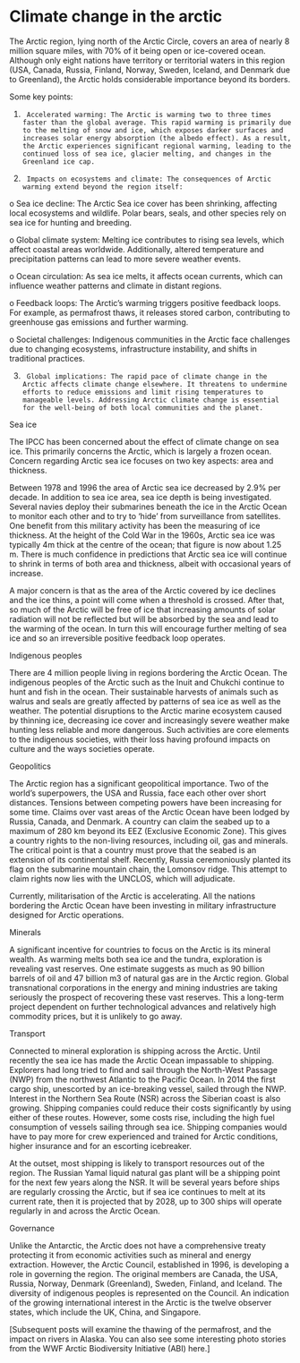 # Climate change in the arctic

The Arctic region, lying north of the Arctic Circle, covers an area of nearly 8 million square miles, with 70% of it being open or ice-covered ocean. Although only eight nations have territory or territorial waters in this region (USA, Canada, Russia, Finland, Norway, Sweden, Iceland, and Denmark due to Greenland), the Arctic holds considerable importance beyond its borders.

Some key points:

1.      Accelerated warming: The Arctic is warming two to three times faster than the global average. This rapid warming is primarily due to the melting of snow and ice, which exposes darker surfaces and increases solar energy absorption (the albedo effect). As a result, the Arctic experiences significant regional warming, leading to the continued loss of sea ice, glacier melting, and changes in the Greenland ice cap.

2.      Impacts on ecosystems and climate: The consequences of Arctic warming extend beyond the region itself:

o    Sea ice decline: The Arctic Sea ice cover has been shrinking, affecting local ecosystems and wildlife. Polar bears, seals, and other species rely on sea ice for hunting and breeding.

o    Global climate system: Melting ice contributes to rising sea levels, which affect coastal areas worldwide. Additionally, altered temperature and precipitation patterns can lead to more severe weather events.

o    Ocean circulation: As sea ice melts, it affects ocean currents, which can influence weather patterns and climate in distant regions.

o    Feedback loops: The Arctic’s warming triggers positive feedback loops. For example, as permafrost thaws, it releases stored carbon, contributing to greenhouse gas emissions and further warming.

o    Societal challenges: Indigenous communities in the Arctic face challenges due to changing ecosystems, infrastructure instability, and shifts in traditional practices.

3.      Global implications: The rapid pace of climate change in the Arctic affects climate change elsewhere. It threatens to undermine efforts to reduce emissions and limit rising temperatures to manageable levels. Addressing Arctic climate change is essential for the well-being of both local communities and the planet.

Sea ice

The IPCC has been concerned about the effect of climate change on sea ice. This primarily concerns the Arctic, which is largely a frozen ocean. Concern regarding Arctic sea ice focuses on two key aspects: area and thickness.

Between 1978 and 1996 the area of Arctic sea ice decreased by 2.9% per decade. In addition to sea ice area, sea ice depth is being investigated. Several navies deploy their submarines beneath the ice in the Arctic Ocean to monitor each other and to try to ‘hide’ from surveillance from satellites. One benefit from this military activity has been the measuring of ice thickness. At the height of the Cold War in the 1960s, Arctic sea ice was typically 4m thick at the centre of the ocean; that figure is now about 1.25 m. There is much confidence in predictions that Arctic sea ice will continue to shrink in terms of both area and thickness, albeit with occasional years of increase.

A major concern is that as the area of the Arctic covered by ice declines and the ice thins, a point will come when a threshold is crossed. After that, so much of the Arctic will be free of ice that increasing amounts of solar radiation will not be reflected but will be absorbed by the sea and lead to the warming of the ocean. In turn this will encourage further melting of sea ice and so an irreversible positive feedback loop operates.

Indigenous peoples

There are 4 million people living in regions bordering the Arctic Ocean. The indigenous peoples of the Arctic such as the Inuit and Chukchi continue to hunt and fish in the ocean. Their sustainable harvests of animals such as walrus and seals are greatly affected by patterns of sea ice as well as the weather. The potential disruptions to the Arctic marine ecosystem caused by thinning ice, decreasing ice cover and increasingly severe weather make hunting less reliable and more dangerous. Such activities are core elements to the indigenous societies, with their loss having profound impacts on culture and the ways societies operate.

Geopolitics

The Arctic region has a significant geopolitical importance. Two of the world’s superpowers, the USA and Russia, face each other over short distances. Tensions between competing powers have been increasing for some time. Claims over vast areas of the Arctic Ocean have been lodged by Russia, Canada, and Denmark. A country can claim the seabed up to a maximum of 280 km beyond its EEZ (Exclusive Economic Zone). This gives a country rights to the non-living resources, including oil, gas and minerals. The critical point is that a country must prove that the seabed is an extension of its continental shelf. Recently, Russia ceremoniously planted its flag on the submarine mountain chain, the Lomonsov ridge. This attempt to claim rights now lies with the UNCLOS, which will adjudicate.

Currently, militarisation of the Arctic is accelerating. All the nations bordering the Arctic Ocean have been investing in military infrastructure designed for Arctic operations.

Minerals

A significant incentive for countries to focus on the Arctic is its mineral wealth. As warming melts both sea ice and the tundra, exploration is revealing vast reserves. One estimate suggests as much as 90 billion barrels of oil and 47 billion m3 of natural gas are in the Arctic region. Global transnational corporations in the energy and mining industries are taking seriously the prospect of recovering these vast reserves. This a long-term project dependent on further technological advances and relatively high commodity prices, but it is unlikely to go away.

Transport

Connected to mineral exploration is shipping across the Arctic. Until recently the sea ice has made the Arctic Ocean impassable to shipping. Explorers had long tried to find and sail through the North-West Passage (NWP) from the northwest Atlantic to the Pacific Ocean. In 2014 the first cargo ship, unescorted by an ice-breaking vessel, sailed through the NWP. Interest in the Northern Sea Route (NSR) across the Siberian coast is also growing. Shipping companies could reduce their costs significantly by using either of these routes. However, some costs rise, including the high fuel consumption of vessels sailing through sea ice. Shipping companies would have to pay more for crew experienced and trained for Arctic conditions, higher insurance and for an escorting icebreaker.

At the outset, most shipping is likely to transport resources out of the region. The Russian Yamal liquid natural gas plant will be a shipping point for the next few years along the NSR. It will be several years before ships are regularly crossing the Arctic, but if sea ice continues to melt at its current rate, then it is projected that by 2028, up to 300 ships will operate regularly in and across the Arctic Ocean.

Governance

Unlike the Antarctic, the Arctic does not have a comprehensive treaty protecting it from economic activities such as mineral and energy extraction. However, the Arctic Council, established in 1996, is developing a role in governing the region. The original members are Canada, the USA, Russia, Norway, Denmark (Greenland), Sweden, Finland, and Iceland. The diversity of indigenous peoples is represented on the Council. An indication of the growing international interest in the Arctic is the twelve observer states, which include the UK, China, and Singapore.

[Subsequent posts will examine the thawing of the permafrost, and the impact on rivers in Alaska. You can also see some interesting photo stories from the WWF Arctic Biodiversity Initiative (ABI) here.]
